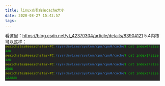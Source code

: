 ```yaml
---
title: linux查看各级cache大小
date: 2020-08-27 15:43:57
tags:
---
```


看这里：<https://blog.csdn.net/yt_42370304/article/details/83904121>
5.4内核可以这样：
![在这里插入图片描述](linux查看各级cache大小/2020082715433711.png)
